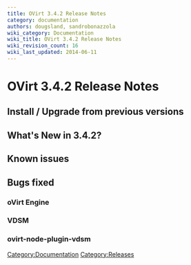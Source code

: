 ```yaml
---
title: OVirt 3.4.2 Release Notes
category: documentation
authors: dougsland, sandrobonazzola
wiki_category: Documentation
wiki_title: OVirt 3.4.2 Release Notes
wiki_revision_count: 16
wiki_last_updated: 2014-06-11
---
```


# OVirt 3.4.2 Release Notes

## Install / Upgrade from previous versions

## What's New in 3.4.2?

## Known issues

## Bugs fixed

### oVirt Engine

### VDSM

### ovirt-node-plugin-vdsm

<Category:Documentation> <Category:Releases>
